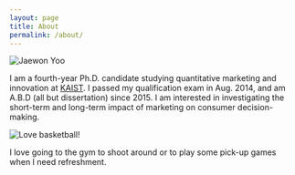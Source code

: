 ```yaml
---
layout: page
title: About
permalink: /about/
---
```


![Jaewon Yoo](https://github.com/j1yoo4/j1yoo4.github.io/blob/master/JaewonYoo_2.png?raw=true)

I am a fourth-year Ph.D. candidate studying quantitative marketing and innovation at [KAIST](http://www.business.kaist.edu/). I passed my qualification exam in Aug. 2014, and am A.B.D (all but dissertation) since 2015. I am interested in investigating the short-term and long-term impact of marketing on consumer decision-making.

![Love basketball!](https://github.com/j1yoo4/j1yoo4.github.io/blob/master/JaewonYoo_1.png?raw=true) 

I love going to the gym to shoot around or to play some pick-up games when I need refreshment.
